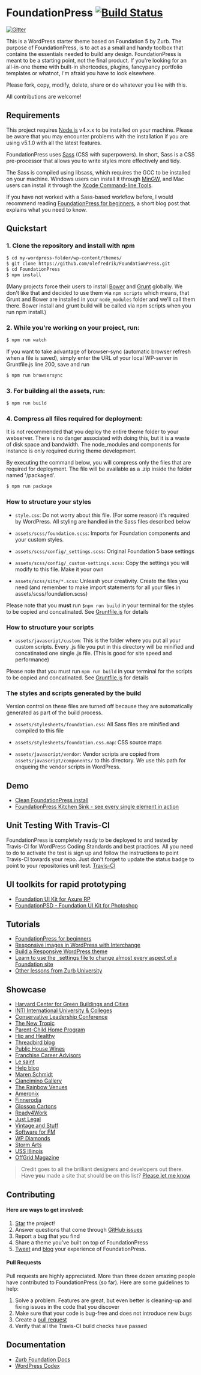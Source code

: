 # FoundationPress [![Build Status](https://travis-ci.org/olefredrik/FoundationPress.svg?branch=master)](https://travis-ci.org/olefredrik/FoundationPress)
[![Gitter](https://badges.gitter.im/Join%20Chat.svg)](https://gitter.im/olefredrik/foundationpress?utm_source=badge&utm_medium=badge&utm_campaign=pr-badge)

This is a WordPress starter theme based on Foundation 5 by Zurb. The purpose of FoundationPress, is to act as a small and handy toolbox that contains the essentials needed to build any design. FoundationPress is meant to be a starting point, not the final product. If you're looking for an all-in-one theme with built-in shortcodes, plugins, fancypancy portfolio templates or whatnot, I'm afraid you have to look elsewhere.

Please fork, copy, modify, delete, share or do whatever you like with this.

All contributions are welcome!

## Requirements

This project requires [Node.js](http://nodejs.org) v4.x.x  to be installed on your machine. Please be aware that you may encounter problems with the installation if you are using v5.1.0 with all the latest features.

FoundationPress uses [Sass](http://Sass-lang.com/) (CSS with superpowers). In short, Sass is a CSS pre-processor that allows you to write styles more effectively and tidy.

The Sass is compiled using libsass, which requires the GCC to be installed on your machine. Windows users can install it through [MinGW](http://www.mingw.org/), and Mac users can install it through the [Xcode Command-line Tools](http://osxdaily.com/2014/02/12/install-command-line-tools-mac-os-x/).

If you have not worked with a Sass-based workflow before, I would recommend reading [FoundationPress for beginners](https://foundationpress.olefredrik.com/posts/tutorials/foundationpress-for-beginners), a short blog post that explains what you need to know.

## Quickstart

### 1. Clone the repository and install with npm
```bash
$ cd my-wordpress-folder/wp-content/themes/
$ git clone https://github.com/olefredrik/FoundationPress.git
$ cd FoundationPress
$ npm install
```

(Many projects force their users to install [Bower](http://bower.io) and [Grunt](http://gruntjs.com/) globally. We don't like that and decided to use them via `npm scripts` which means, that Grunt and Bower are installed in your `node_modules` folder and we'll call them there. Bower install and grunt build will be called via npm scripts when you run npm install.)


### 2. While you're working on your project, run:

```bash
$ npm run watch
```

If you want to take advantage of browser-sync (automatic browser refresh when a file is saved), simply enter the URL of your local WP-server in Gruntfile.js line 200, save and run
```bash
$ npm run browsersync
```

### 3. For building all the assets, run:

```bash
$ npm run build
```

### 4. Compress all files required for deployment:
It is not recommended that you deploy the entire theme folder to your webserver. There is no danger associated with doing this, but it is a waste of disk space and bandwidth. The node_modules and components for instance is only required during theme development.

By executing the command below, you will compress only the files that are required for deployment. The file will be available as a .zip inside the folder named '/packaged'.

```bash
$ npm run package
```


### How to structure your styles

  * `style.css`: Do not worry about this file. (For some reason) it's required by WordPress. All styling are handled in the Sass files described below

  * `assets/scss/foundation.scss`: Imports for Foundation components and your custom styles.
  * `assets/scss/config/_settings.scss`: Original Foundation 5 base settings
  * `assets/scss/config/_custom-settings.scss`: Copy the settings you will modify to this file. Make it your own
  * `assets/scss/site/*.scss`: Unleash your creativity. Create the files you need (and remember to make import statements for all your files in assets/scss/foundation.scss)

Please note that you **must** run `$npm run build` in your terminal for the styles to be copied and concatinated. See [Gruntfile.js](https://github.com/olefredrik/FoundationPress/blob/master/Gruntfile.js) for details

### How to structure your scripts

* `assets/javascript/custom`: This is the folder where you put all your custom scripts. Every .js file you put in this directory will be minified and concatinated one single .js file. (This is good for site speed and performance)

Please note that you must run `npm run build` in your terminal for the scripts to be copied and concatinated. See [Gruntfile.js](https://github.com/olefredrik/FoundationPress/blob/master/Gruntfile.js) for details

### The styles and scripts generated by the build

Version control on these files are turned off because they are automatically generated as part of the build process.

* `assets/stylesheets/foundation.css`: All Sass files are minified and compiled to this file
* `assets/stylesheets/foundation.css.map`: CSS source maps

* `assets/javascript/vendor`: Vendor scripts are copied from `assets/javascript/components/` to this directory. We use this path for enqueing the vendor scripts in WordPress.

## Demo

* [Clean FoundationPress install](http://foundationpress.olefredrik.com/)
* [FoundationPress Kitchen Sink - see every single element in action](http://foundationpress.olefredrik.com/kitchen-sink/)

## Unit Testing With Travis-CI

FoundationPress is completely ready to be deployed to and tested by Travis-CI for WordPress Coding Standards and best practices. All you need to do to activate the test is sign up and follow the instructions to point Travis-CI towards your repo. Just don't forget to update the status badge to point to your repositories unit test.
[Travis-CI](https://travis-ci.org/)

## UI toolkits for rapid prototyping

* [Foundation UI Kit for Axure RP](https://gumroad.com/l/foundation-ui-kit-axure-rp)
* [FoundationPSD - Foundation UI Kit for Photoshop](http://foundationpress.olefredrik.com/downloads/foundation-psd-template/)

## Tutorials

* [FoundationPress for beginners](https://foundationpress.olefredrik.com/posts/tutorials/foundationpress-for-beginners/)
* [Responsive images in WordPress with Interchange](http://rachievee.com/responsive-images-in-wordpress/)
* [Build a Responsive WordPress theme](http://www.webdesignermag.co.uk/build-a-responsive-wordpress-theme/)
* [Learn to use the _settings file to change almost every aspect of a Foundation site](http://zurb.com/university/lessons/66)
* [Other lessons from Zurb University](http://zurb.com/university/past-lessons)

## Showcase

* [Harvard Center for Green Buildings and Cities](http://www.harvardcgbc.org/)
* [INTI International University & Colleges](http://international.newinti.edu.my/)
* [Conservative Leadership Conference](http://civitasclc.com/)
* [The New Tropic](http://thenewtropic.com/)
* [Parent-Child Home Program](http://www.parent-child.org/)
* [Hip and Healthy](http://hipandhealthy.com/)
* [Threadbird blog](http://blog.threadbird.com/)
* [Public House Wines](http://publichousewine.com/)
* [Franchise Career Advisors](http://franchisecareeradvisors.com/)
* [Le saint](http://www.lesaint.ca/)
* [Help blog](http://help.com/blog/)
* [Maren Schmidt](http://marenschmidt.com/)
* [Ciancimino Gallery](http://ciancimino.com/)
* [The Rainbow Venues](http://www.therainbowvenues.co.uk/)
* [Ameronix](http://www.ameronix.com/)
* [Finnerodja](http://www.finnerodja.se/)
* [Glossop Cartons](http://www.glossopcartons.co.uk/)
* [Ready4Work](http://www.ready4work.my/)
* [Just Legal](http://www.justlegal.co.jp/en/)
* [Vintage and Stuff](http://vintageandstuff.com/)
* [Software for FM](http://softwareforfm.co.uk/)
* [WP Diamonds](http://www.wpdiamonds.com/)
* [Storm Arts](http://stormarts.fi/)
* [USS Illinois](http://ussillinois.org/)
* [OffGrid Magazine](https://offgridweb.com/)

>Credit goes to all the brilliant designers and developers out there. Have **you** made a site that should be on this list? [Please let me know](https://twitter.com/olefredrik)

## Contributing
#### Here are ways to get involved:

1. [Star](https://github.com/olefredrik/FoundationPress/stargazers) the project!
2. Answer questions that come through [GitHub issues](https://github.com/olefredrik/FoundationPress/issues)
3. Report a bug that you find
4. Share a theme you've built on top of FoundationPress
5. [Tweet](https://twitter.com/intent/tweet?original_referer=http%3A%2F%2Ffoundationpress.olefredrik.com%2F&text=Check%20out%20FoundationPress%2C%20the%20ultimate%20%23WordPress%20starter-theme%20built%20on%20%23Foundation%205&tw_p=tweetbutton&url=http%3A%2F%2Ffoundationpress.olefredrik.com&via=olefredrik) and [blog](http://www.justinfriebel.com/my-first-experience-with-foundationpress-a-wordpress-starter-theme-106/) your experience of FoundationPress.

#### Pull Requests

Pull requests are highly appreciated. More than three dozen amazing people have contributed to FoundationPress (so far). Here are some guidelines to help:

1. Solve a problem. Features are great, but even better is cleaning-up and fixing issues in the code that you discover
2. Make sure that your code is bug-free and does not introduce new bugs
3. Create a [pull request](https://help.github.com/articles/creating-a-pull-request)
4. Verify that all the Travis-CI build checks have passed

## Documentation

* [Zurb Foundation Docs](http://foundation.zurb.com/docs/)
* [WordPress Codex](http://codex.wordpress.org/)
